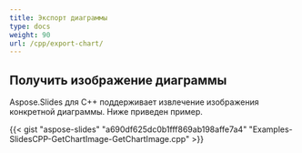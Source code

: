 ```yaml
---
title: Экспорт диаграммы
type: docs
weight: 90
url: /cpp/export-chart/
---
```


## **Получить изображение диаграммы**
Aspose.Slides для C++ поддерживает извлечение изображения конкретной диаграммы. Ниже приведен пример. 

{{< gist "aspose-slides" "a690df625dc0b1fff869ab198affe7a4" "Examples-SlidesCPP-GetChartImage-GetChartImage.cpp" >}}